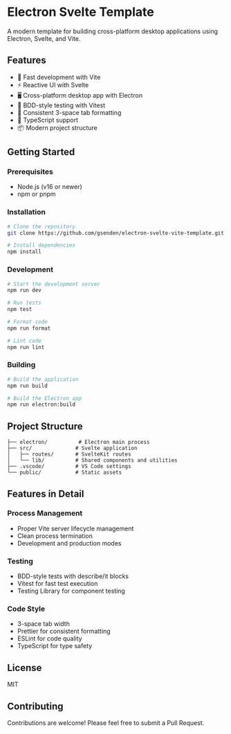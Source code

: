 # Electron Svelte Template

A modern template for building cross-platform desktop applications using Electron, Svelte, and Vite.

## Features

- 🚀 Fast development with Vite
- ⚡️ Reactive UI with Svelte
- 🖥️ Cross-platform desktop app with Electron
- 🧪 BDD-style testing with Vitest
- 🎨 Consistent 3-space tab formatting
- 🔧 TypeScript support
- 📦 Modern project structure

## Getting Started

### Prerequisites

- Node.js (v16 or newer)
- npm or pnpm

### Installation

```bash
# Clone the repository
git clone https://github.com/gsenden/electron-svelte-vite-template.git

# Install dependencies
npm install
```

### Development

```bash
# Start the development server
npm run dev

# Run tests
npm test

# Format code
npm run format

# Lint code
npm run lint
```

### Building

```bash
# Build the application
npm run build

# Build the Electron app
npm run electron:build
```

## Project Structure

```
├── electron/          # Electron main process
├── src/              # Svelte application
│   ├── routes/       # SvelteKit routes
│   └── lib/          # Shared components and utilities
├── .vscode/          # VS Code settings
└── public/           # Static assets
```

## Features in Detail

### Process Management
- Proper Vite server lifecycle management
- Clean process termination
- Development and production modes

### Testing
- BDD-style tests with describe/it blocks
- Vitest for fast test execution
- Testing Library for component testing

### Code Style
- 3-space tab width
- Prettier for consistent formatting
- ESLint for code quality
- TypeScript for type safety

## License

MIT

## Contributing

Contributions are welcome! Please feel free to submit a Pull Request.
